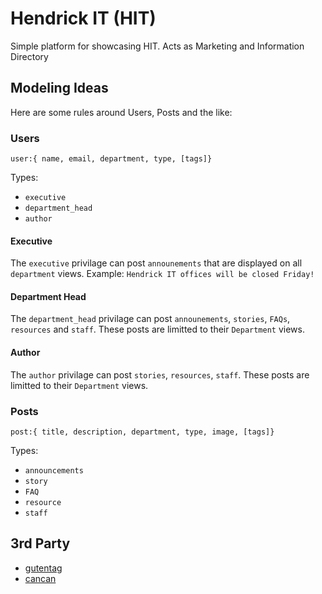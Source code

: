 # Hendrick IT (HIT)

Simple platform for showcasing HIT. Acts as Marketing and Information Directory

## Modeling Ideas

Here are some rules around Users, Posts and the like:

### Users
`user:{ name, email, department, type, [tags]}`

Types:

- `executive`
- `department_head`
- `author`

#### Executive
The `executive` privilage can post `announements` that are displayed on all `department` views. Example: `Hendrick IT offices will be closed Friday!`

#### Department Head
The `department_head` privilage can post `announements`, `stories`, `FAQs`, `resources` and `staff`. These posts are limitted to their `Department` views.

#### Author
The `author` privilage can post `stories`, `resources`, `staff`. These posts are limitted to their `Department` views.

### Posts
`post:{ title, description, department, type, image, [tags]}`

Types:

- `announcements`
- `story`
- `FAQ`
- `resource`
- `staff`

## 3rd Party


- [gutentag](https://github.com/pat/gutentag#installation)
- [cancan](https://github.com/ryanb/cancan)